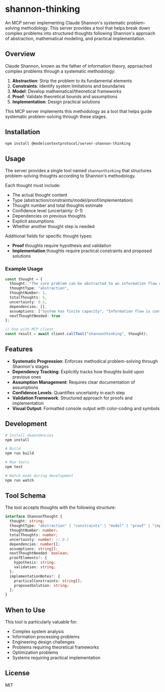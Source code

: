 # shannon-thinking

An MCP server implementing Claude Shannon's systematic problem-solving methodology. This server provides a tool that helps break down complex problems into structured thoughts following Shannon's approach of abstraction, mathematical modeling, and practical implementation.

## Overview

Claude Shannon, known as the father of information theory, approached complex problems through a systematic methodology:

1. **Abstraction**: Strip the problem to its fundamental elements
2. **Constraints**: Identify system limitations and boundaries
3. **Model**: Develop mathematical/theoretical frameworks
4. **Proof**: Validate theoretical bounds and assumptions
5. **Implementation**: Design practical solutions

This MCP server implements this methodology as a tool that helps guide systematic problem-solving through these stages.

## Installation

```bash
npm install @modelcontextprotocol/server-shannon-thinking
```

## Usage

The server provides a single tool named `shannonthinking` that structures problem-solving thoughts according to Shannon's methodology.

Each thought must include:
- The actual thought content
- Type (abstraction/constraints/model/proof/implementation)
- Thought number and total thoughts estimate
- Confidence level (uncertainty: 0-1)
- Dependencies on previous thoughts
- Explicit assumptions
- Whether another thought step is needed

Additional fields for specific thought types:
- **Proof** thoughts require hypothesis and validation
- **Implementation** thoughts require practical constraints and proposed solutions

### Example Usage

```typescript
const thought = {
  thought: "The core problem can be abstracted to an information flow optimization",
  thoughtType: "abstraction",
  thoughtNumber: 1,
  totalThoughts: 5,
  uncertainty: 0.2,
  dependencies: [],
  assumptions: ["System has finite capacity", "Information flow is continuous"],
  nextThoughtNeeded: true
};

// Use with MCP client
const result = await client.callTool("shannonthinking", thought);
```

## Features

- **Systematic Progression**: Enforces methodical problem-solving through Shannon's stages
- **Dependency Tracking**: Explicitly tracks how thoughts build upon previous ones
- **Assumption Management**: Requires clear documentation of assumptions
- **Confidence Levels**: Quantifies uncertainty in each step
- **Validation Framework**: Structured approach for proofs and implementation
- **Visual Output**: Formatted console output with color-coding and symbols

## Development

```bash
# Install dependencies
npm install

# Build
npm run build

# Run tests
npm test

# Watch mode during development
npm run watch
```

## Tool Schema

The tool accepts thoughts with the following structure:

```typescript
interface ShannonThought {
  thought: string;
  thoughtType: "abstraction" | "constraints" | "model" | "proof" | "implementation";
  thoughtNumber: number;
  totalThoughts: number;
  uncertainty: number; // 0-1
  dependencies: number[];
  assumptions: string[];
  nextThoughtNeeded: boolean;
  proofElements?: {
    hypothesis: string;
    validation: string;
  };
  implementationNotes?: {
    practicalConstraints: string[];
    proposedSolution: string;
  };
}
```

## When to Use

This tool is particularly valuable for:
- Complex system analysis
- Information processing problems
- Engineering design challenges
- Problems requiring theoretical frameworks
- Optimization problems
- Systems requiring practical implementation

## License

MIT
